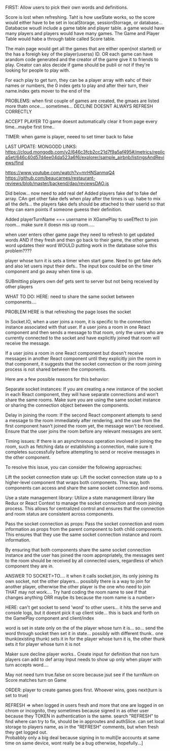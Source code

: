 FIRST: Allow users to pick their own words and definitions.


Score is lost when refreshing. Taht is how useState works, so the score would either have to be set in localStorage, sessionStorrage, or database...
Databacse woudl include a game table and player table. a game would have many players and players would have many games. The Game and Player Table would habe a through table called Score table.

The main page would get all the games that are either open(not started) or the has a foreigh key of the player(userss) ID. OR each game can have arandom code generated and the creator of the game give it to friends to play. Creator can alos decide if game should be publi or not if they're looking for people to play with.

For each play to get turn, they can be a player array with eahc of their names or numbers, the 0 index gets to play and after their turn, their name.index gets mover to the end of the 


PROBLEMS: when first couple of games are created, the gmaes are listed more thatn once.... sometimes...
DECLINE DOESNT ALWAYS REFRESH CORRECTLY

ACCEPT PLAYER TO game doesnt automatically clear it from page every time...maybe first time..
 


TIMER: when game is player,  neeed to set timer back to false

LAST UPDATE: 
MONGODD LINKS:
https://cloud.mongodb.com/v2/646c3fcb2cc21d7f9a5af495#/metrics/replicaSet/646c40d57d4ee04da523a6f6/explorer/sample_airbnb/listingsAndReviews/find

https://www.youtube.com/watch?v=mrHNSanmqQ4
 https://github.com/beaucarnes/restaurant-reviews/blob/master/backend/dao/reviewsDAO.js


Did below... now need to add real def
Added players fake def to fake def array.  CAn get other fake defs when play after the times is up.  habe to mix all the defs... the players fake defs should be attached to their userId so that they can earn points if someone gueess their definition.

Added playerTurnName === username in XGamePlay to useEffect to join room... make sure it doesn mis up room.....

when user enters other game page they need to refresh to get updated words
AND if they fresh and then go back to their game, the other games word updates their word
 WOULD putting work in the database solve this problem????  

 player whose turn it is sets a timer when start game.  Need to get fake defs and also let users input their defs..  The input box could be on the timer component and go away when time is up.

SUBmitting players own def gets sent to server but not being received by other players




WHAT TO DO:
HERE:  need to share the same socket between components....

PROBLEM HERE is that refreshing the page loses the socket



<!-- ChatGP -->

In Socket.IO, when a user joins a room, it is specific to the connection instance associated with that user. If a user joins a room in one React component and then sends a message to that room, only the users who are currently connected to the socket and have explicitly joined that room will receive the message.

If a user joins a room in one React component but doesn't receive messages in another React component until they explicitly join the room in that component, it suggests that the socket connection or the room joining process is not shared between the components.

Here are a few possible reasons for this behavior:

Separate socket instances: If you are creating a new instance of the socket in each React component, they will have separate connections and won't share the same rooms. Make sure you are using the same socket instance or sharing the connection object between the components.

Delay in joining the room: If the second React component attempts to send a message to the room immediately after rendering, and the user from the first component hasn't joined the room yet, the message won't be received. Ensure that the user joins the room before any relevant messages are sent.

Timing issues: If there is an asynchronous operation involved in joining the room, such as fetching data or establishing a connection, make sure it completes successfully before attempting to send or receive messages in the other component.

To resolve this issue, you can consider the following approaches:

Lift the socket connection state up: Lift the socket connection state up to a higher-level component that wraps both components. This way, both components can access and share the same socket connection and rooms.

Use a state management library: Utilize a state management library like Redux or React Context to manage the socket connection and room joining process. This allows for centralized control and ensures that the connection and room status are consistent across components.

Pass the socket connection as props: Pass the socket connection and room information as props from the parent component to both child components. This ensures that they use the same socket connection instance and room information.

By ensuring that both components share the same socket connection instance and the user has joined the room appropriately, the messages sent to the room should be received by all connected users, regardless of which component they are in.







ANSWER TO SOCKET>TO.... it when it calls socket.join, its only joining its own socket, not the other players... possiblly there is a way to join for another player, otherwise the other player is the one who need to join  
THAT may not work.... Try hard coding the room name to see if that changes anything
ORR maybe its because the room name is a number> 


HERE: can't get socket to send 'word' to other users... it hits the serve and console logs, but it doesnt pick it up client side... this is back and forth on the GamePlay component and client/index
 
word is set in state only on the of the player whose turn it is...
so... send the word through socket then set it in state...
possibly with different thunk.. one thunk(existing thunk) sets it in for the player whose turn it is, the other thunk sets it for player whose turn it is not

Maker sure decline player works..
Create input for definition that non turn players can add to def array
Input needs to show up only when player with turn accepts word....


May not need turn true.false on score because jsut see if the turnNum on Score matches turn on Game





ORDER:   player to create games goes first.  Whoever wins, goes next(turn is set to true)

REFRESH => when logged in users fresh and more that one are logged in on chrom or incognito, they sometimes because signed in as other user because they TOKEN in authentication is the same.  search "REFRESH" to find where can try to fix, should be in approutes and authSlice.  can set local storage to players name, as in the "REFRESH" comments, but when fresh they get logged out.  
Probabbly only a big deal because signing in to multi[le accounts at same time on same device, wont really be a bug otherwise, hopefully...]
